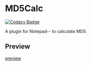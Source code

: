 # MD5Calc

[![Codacy Badge](https://api.codacy.com/project/badge/Grade/116b2c7ed37f416eb87b0c33762f7f98)](https://app.codacy.com/gh/Joker2770/MD5Calc?utm_source=github.com&utm_medium=referral&utm_content=Joker2770/MD5Calc&utm_campaign=Badge_Grade_Settings)

A plugin for Notepad-- to calculate MD5.

## Preview

[preview](https://gitee.com/Joker2770/MD5Calc/blob/main/preview.png)
